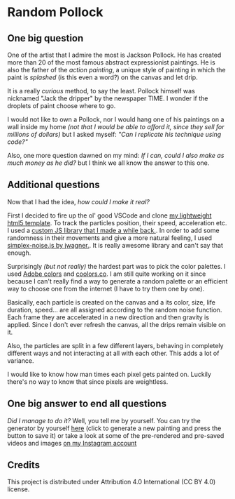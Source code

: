 # Random Pollock

## One big question

One of the artist that I admire the most is Jackson Pollock. He has created more than 20 of the most famous abstract expressionist paintings. He is also the father of the *action painting*, a unique style of painting in which the paint is *splashed* (is this even a word?) on the canvas and let drip.

It is a really *curious* method, to say the least. Pollock himself was nicknamed "Jack the dripper" by the newspaper TIME. I wonder if the droplets of paint choose where to go.

I would not like to own a Pollock, nor I would hang one of his paintings on a wall inside my home *(not that I would be able to afford it, since they sell for millions of dollars)* but I asked myself: *"Can I replicate his technique using code?"*

Also, one more question dawned on my mind: *If I can, could I also make as much money as he did?* but I think we all know the answer to this one.

## Additional questions

Now that I had the idea, *how could I make it real?*

First I decided to fire up the ol' good VSCode and clone [my lightweight html5 template](https://github.com/lorossi/empty-html5-canvas-project). To track the particles position, their speed, acceleration etc. I used a [custom JS library that I made a while back.](https://github.com/lorossi/js-vectors). In order to add some randomness in their movements and give a more natural feeling, I used [simplex-noise.js by jwagner.](https://github.com/jwagner/simplex-noise.js/). It is really awesome library and can't say that enough.

Surprisingly *(but not really)* the hardest part was to pick the color palettes. I used [Adobe colors](https://color.adobe.com/explore) and [coolors.co](https://coolors.co/). I am still quite working on it since because I can't really find a way to generate a random palette or an efficient way to choose one from the internet (I have to try them one by one).

Basically, each particle is created on the canvas and a its color, size, life duration, speed... are all assigned according to the random noise function. Each frame they are accelerated in a new direction and then gravity is applied. Since I don't ever refresh the canvas, all the drips remain visible on it.

Also, the particles are split in a few different layers, behaving in completely different ways and not interacting at all with each other. This adds a lot of variance.

I would like to know how man times each pixel gets painted on. Luckily there's no way to know that since pixels are weightless.

## One big answer to end all questions

*Did I manage to do it?* Well, you tell me by yourself. You can try the generator by yourself [here]() (click to generate a new painting and press the button to save it) or take a look at some of the pre-rendered and pre-saved videos and images [on my Instagram account](https://www.instagram.com/lorossi97/)

## Credits

This project is distributed under Attribution 4.0 International (CC BY 4.0) license.
